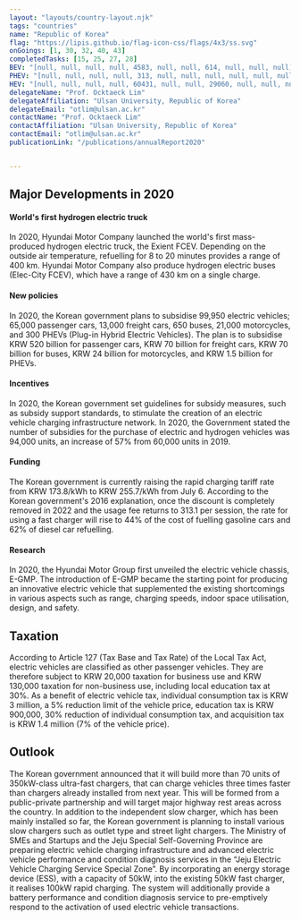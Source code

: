 ```yaml
---
layout: "layouts/country-layout.njk"
tags: "countries"
name: "Republic of Korea"
flag: "https://lipis.github.io/flag-icon-css/flags/4x3/ss.svg"
onGoings: [1, 30, 32, 40, 43]
completedTasks: [15, 25, 27, 28]
BEV: "[null, null, null, null, 4583, null, null, 614, null, null, null]"
PHEV: "[null, null, null, null, 313, null, null, null, null, null, null]"
HEV: "[null, null, null, null, 60431, null, null, 29060, null, null, null]"
delegateName: "​Prof. Ocktaeck Lim"
delegateAffiliation: "Ulsan University, Republic of Korea"
delegateEmail: "otlim@ulsan.ac.kr"
contactName: "Prof. Ocktaeck Lim"
contactAffiliation: "Ulsan University, Republic of Korea"
contactEmail: "otlim@ulsan.ac.kr"
publicationLink: "/publications/annualReport2020"


---
```

## Major Developments in 2020
#### World's first hydrogen electric truck 
In 2020, Hyundai Motor Company launched the world's first mass-produced hydrogen electric truck, the Exient FCEV. Depending on the outside air temperature, refuelling for 8 to 20 minutes provides a range of 400 km.  Hyundai Motor Company also produce hydrogen electric buses (Elec-City FCEV), which have a range of 430 km on a single charge.  
#### New policies 
In 2020, the Korean government plans to subsidise 99,950 electric vehicles; 65,000 passenger cars, 13,000 freight cars, 650 buses, 21,000 motorcycles, and 300 PHEVs (Plug-in Hybrid Electric Vehicles). The plan is to subsidise KRW 520 billion for passenger cars, KRW 70 billion for freight cars, KRW 70 billion for buses, KRW 24 billion for motorcycles, and KRW 1.5 billion for PHEVs.  
#### Incentives 
In 2020, the Korean government set guidelines for subsidy measures, such as subsidy support standards, to stimulate the creation of an electric vehicle charging infrastructure network. In 2020, the Government stated the number of subsidies for the purchase of electric and hydrogen vehicles was 94,000 units, an increase of 57% from 60,000 units in 2019.  
#### Funding 
The Korean government is currently raising the rapid charging tariff rate from KRW 173.8/kWh to KRW 255.7/kWh from July 6. According to the Korean government's 2016 explanation, once the discount is completely removed in 2022 and the usage fee returns to 313.1 per session, the rate for using a fast charger will rise to 44% of the cost of fuelling gasoline cars and 62% of diesel car refuelling.  
#### Research 
In 2020, the Hyundai Motor Group first unveiled the electric vehicle chassis, E-GMP. The introduction of E-GMP became the starting point for producing an innovative electric vehicle that supplemented the existing shortcomings in various aspects such as range, charging speeds, indoor space utilisation, design, and safety.  
## Taxation   
According to Article 127 (Tax Base and Tax Rate) of the Local Tax Act, electric vehicles are classified as other passenger vehicles. They are therefore subject to KRW 20,000 taxation for business use and KRW 130,000 taxation for non-business use, including local education tax at 30%. As a benefit of electric vehicle tax, individual consumption tax is KRW 3 million, a 5% reduction limit of the vehicle price, education tax is KRW 900,000, 30% reduction of individual consumption tax, and acquisition tax is KRW 1.4 million (7% of the vehicle price). 
## Outlook   
The Korean government announced that it will build more than 70 units of 350kW-class ultra-fast chargers, that can charge vehicles three times faster than chargers already installed from next year. This will be formed from a public-private partnership and will target major highway rest areas across the country. In addition to the independent slow charger, which has been mainly installed so far, the Korean government is planning to install various slow chargers such as outlet type and street light chargers.
The Ministry of SMEs and Startups and the Jeju Special Self-Governing Province are preparing electric vehicle charging infrastructure and advanced electric vehicle performance and condition diagnosis services in the “Jeju Electric Vehicle Charging Service Special Zone”. By incorporating an energy storage device (ESS), with a capacity of 50kW, into the existing 50kW fast charger, it realises 100kW rapid charging. The system will additionally provide a battery performance and condition diagnosis service to pre-emptively respond to the activation of used electric vehicle transactions. 